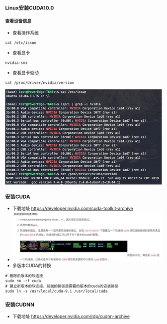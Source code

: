 ### Linux安装CUDA10.0

#### 查看设备信息

* 查看操作系统

```shell
cat /etc/issue
```

* 查看显卡

```shell
nvidia-smi
```

* 查看显卡驱动

```shell
cat /proc/driver/nvidia/version
```

![image-20191110123518410](../images/image-20191110123518410.png)



### 安装CUDA

* 下载地址 https://developer.nvidia.com/cuda-toolkit-archive
* ![image-20191110124502716](../images/image-20191110124502716.png)
* 多版本CUDA的转换

```shell
# 删除旧版本的软连接
sudo rm -rf cuda
# 建立新版本的软连接，前面的路径是需要的版本的cuda的安装路径
sudo ln -s /usr/local/cuda-9.1 /usr/local/cuda  
```

### 安装CUDNN

* 下载地址 https://developer.nvidia.com/rdp/cudnn-archive